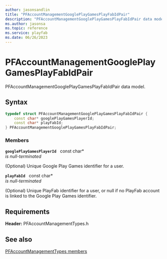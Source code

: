 ```yaml
---
author: jasonsandlin
title: "PFAccountManagementGooglePlayGamesPlayFabIdPair"
description: "PFAccountManagementGooglePlayGamesPlayFabIdPair data model."
ms.author: jasonsa
ms.topic: reference
ms.service: playfab
ms.date: 06/26/2023
---
```


# PFAccountManagementGooglePlayGamesPlayFabIdPair  

PFAccountManagementGooglePlayGamesPlayFabIdPair data model.  

## Syntax  
  
```cpp
typedef struct PFAccountManagementGooglePlayGamesPlayFabIdPair {  
    const char* googlePlayGamesPlayerId;  
    const char* playFabId;  
} PFAccountManagementGooglePlayGamesPlayFabIdPair;  
```
  
### Members  
  
**`googlePlayGamesPlayerId`** &nbsp; const char*  
*is null-terminated*  
  
(Optional) Unique Google Play Games identifier for a user.
  
**`playFabId`** &nbsp; const char*  
*is null-terminated*  
  
(Optional) Unique PlayFab identifier for a user, or null if no PlayFab account is linked to the Google Play Games identifier.
  
  
## Requirements  
  
**Header:** PFAccountManagementTypes.h
  
## See also  
[PFAccountManagementTypes members](../pfaccountmanagementtypes_members.md)  

  
  
